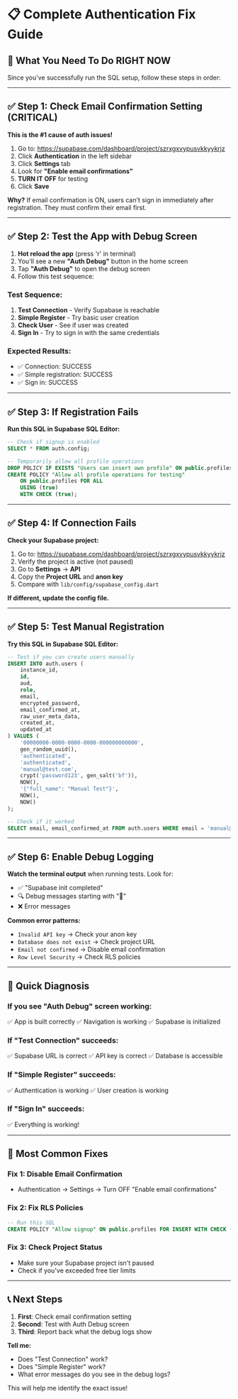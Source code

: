 # 📋 Complete Authentication Fix Guide

## 🎯 **What You Need To Do RIGHT NOW**

Since you've successfully run the SQL setup, follow these steps in order:

---

## ✅ **Step 1: Check Email Confirmation Setting (CRITICAL)**

**This is the #1 cause of auth issues!**

1. Go to: https://supabase.com/dashboard/project/szrxgxvypusvkkyykrjz
2. Click **Authentication** in the left sidebar
3. Click **Settings** tab
4. Look for **"Enable email confirmations"**
5. **TURN IT OFF** for testing
6. Click **Save**

**Why?** If email confirmation is ON, users can't sign in immediately after registration. They must confirm their email first.

---

## ✅ **Step 2: Test the App with Debug Screen**

1. **Hot reload the app** (press 'r' in terminal)
2. You'll see a new **"Auth Debug"** button in the home screen
3. Tap **"Auth Debug"** to open the debug screen
4. Follow this test sequence:

### **Test Sequence:**

1. **Test Connection** - Verify Supabase is reachable
2. **Simple Register** - Try basic user creation
3. **Check User** - See if user was created
4. **Sign In** - Try to sign in with the same credentials

### **Expected Results:**

- ✅ Connection: SUCCESS
- ✅ Simple registration: SUCCESS
- ✅ Sign in: SUCCESS

---

## ✅ **Step 3: If Registration Fails**

**Run this SQL in Supabase SQL Editor:**

```sql
-- Check if signup is enabled
SELECT * FROM auth.config;

-- Temporarily allow all profile operations
DROP POLICY IF EXISTS "Users can insert own profile" ON public.profiles;
CREATE POLICY "Allow all profile operations for testing"
    ON public.profiles FOR ALL
    USING (true)
    WITH CHECK (true);
```

---

## ✅ **Step 4: If Connection Fails**

**Check your Supabase project:**

1. Go to: https://supabase.com/dashboard/project/szrxgxvypusvkkyykrjz
2. Verify the project is active (not paused)
3. Go to **Settings** → **API**
4. Copy the **Project URL** and **anon key**
5. Compare with `lib/config/supabase_config.dart`

**If different, update the config file.**

---

## ✅ **Step 5: Test Manual Registration**

**Try this SQL in Supabase SQL Editor:**

```sql
-- Test if you can create users manually
INSERT INTO auth.users (
    instance_id,
    id,
    aud,
    role,
    email,
    encrypted_password,
    email_confirmed_at,
    raw_user_meta_data,
    created_at,
    updated_at
) VALUES (
    '00000000-0000-0000-0000-000000000000',
    gen_random_uuid(),
    'authenticated',
    'authenticated',
    'manual@test.com',
    crypt('password123', gen_salt('bf')),
    NOW(),
    '{"full_name": "Manual Test"}',
    NOW(),
    NOW()
);

-- Check if it worked
SELECT email, email_confirmed_at FROM auth.users WHERE email = 'manual@test.com';
```

---

## ✅ **Step 6: Enable Debug Logging**

**Watch the terminal output** when running tests. Look for:

- ✅ "Supabase init completed"
- 🔍 Debug messages starting with "🚧"
- ❌ Error messages

**Common error patterns:**

- `Invalid API key` → Check your anon key
- `Database does not exist` → Check project URL
- `Email not confirmed` → Disable email confirmation
- `Row Level Security` → Check RLS policies

---

## 🎯 **Quick Diagnosis**

### **If you see "Auth Debug" screen working:**

✅ App is built correctly
✅ Navigation is working
✅ Supabase is initialized

### **If "Test Connection" succeeds:**

✅ Supabase URL is correct
✅ API key is correct
✅ Database is accessible

### **If "Simple Register" succeeds:**

✅ Authentication is working
✅ User creation is working

### **If "Sign In" succeeds:**

✅ Everything is working!

---

## 🔧 **Most Common Fixes**

### **Fix 1: Disable Email Confirmation**

- Authentication → Settings → Turn OFF "Enable email confirmations"

### **Fix 2: Fix RLS Policies**

```sql
-- Run this SQL
CREATE POLICY "Allow signup" ON public.profiles FOR INSERT WITH CHECK (true);
```

### **Fix 3: Check Project Status**

- Make sure your Supabase project isn't paused
- Check if you've exceeded free tier limits

---

## 📞 **Next Steps**

1. **First**: Check email confirmation setting
2. **Second**: Test with Auth Debug screen
3. **Third**: Report back what the debug logs show

**Tell me:**

- Does "Test Connection" work?
- Does "Simple Register" work?
- What error messages do you see in the debug logs?

This will help me identify the exact issue!

